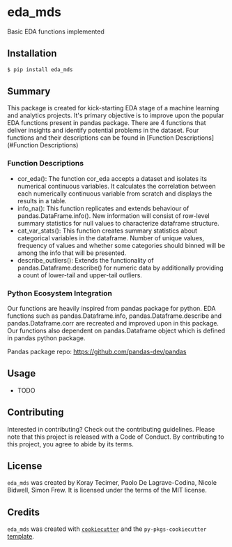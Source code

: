 # eda_mds

Basic EDA functions implemented

## Installation

```bash
$ pip install eda_mds
```

## Summary

This package is created for kick-starting EDA stage of a machine learning and analytics projects. It's primary objective
is to improve upon the popular EDA functions present in pandas package. There are 4 functions that deliver insights and
identify potential problems in the dataset. Four functions and their descriptions can be found
in [Function Descriptions](#Function Descriptions)

### Function Descriptions

- cor_eda(): The function cor_eda accepts a dataset and isolates its numerical continuous variables. It calculates the
  correlation between each numerically continuous variable from scratch and displays the results in a table.
- info_na(): This function replicates and extends behaviour of pandas.DataFrame.info(). New information will consist of
  row-level summary statistics for null values to characterize dataframe structure.
- cat_var_stats(): This function creates summary statistics about categorical variables in the dataframe. Number of
  unique values, frequency of values and whether some categories should binned will be among the info that will be
  presented.
- describe_outliers():  Extends the functionality of pandas.Dataframe.describe() for numeric data by additionally
  providing a count of lower-tail and upper-tail outliers.

### Python Ecosystem Integration

Our functions are heavily inspired from pandas package for python. EDA functions such as pandas.Dataframe.info,
pandas.Dataframe.describe and pandas.Dataframe.corr are
recreated and improved upon in this package. Our functions also dependent on pandas.Dataframe object which is defined in
pandas python package.

Pandas package repo: https://github.com/pandas-dev/pandas

## Usage

- TODO

## Contributing

Interested in contributing? Check out the contributing guidelines. Please note that this project is released with a Code
of Conduct. By contributing to this project, you agree to abide by its terms.

## License

`eda_mds` was created by Koray Tecimer, Paolo De Lagrave-Codina, Nicole Bidwell, Simon Frew. It is licensed under the
terms of the MIT license.

## Credits

`eda_mds` was created with [`cookiecutter`](https://cookiecutter.readthedocs.io/en/latest/) and
the `py-pkgs-cookiecutter` [template](https://github.com/py-pkgs/py-pkgs-cookiecutter).
